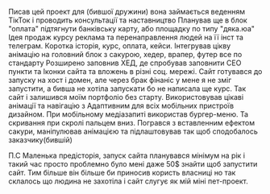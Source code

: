 Писав цей проект для (бившої дружини) вона займається веденням ТікТок і проводить консультації та наставництво
Планував ще в блок "оплата" підтягнути банківську карту, або площадку по типу "дяка.юа" 
Ідея продаж курсу реклама та перенаправлення людей на її інст та телеграм. Коротка історія, курс, оплата, кейси.
Інтегрував цікву анімацію на головний блок з сакурою, хедер, врапер, футер все по стандарту
Розширено заповнив ХЕД, де спробував заповнити СЕО пункти та Іконки сайта та вложень в різні соц. мережі. 
Сайт готувався до запуску на хост і домен, але через брак фінаніс у мене я не зміг запустити, а бивша не хотіла запускати бо не написала ще курс. Так сайт і залишився моїм портфоліо без старту.
Використовував цікаві анімації та навігацію з Адаптивним для всіх мобільних пристроїв дизайном.
При мобільному медіазапиті використав бургер-меню. Та скривання при скролі пальцем вниз.
Погрався з вставленним ефектом сакури, маніпулював анімацією та підлаштовував так щоб сподобалось заказчику(бившій)

П.С Маленька предісторія, запуск сайта планувався мінімум на рік і такий час просто проблемно було мені даже 50$ знайти щоб запустити сайт.
    Тим більше він більше би приносив користь власниці но так склалось що людина не захотіла і сайт слугує як мій міні пет-проект.
